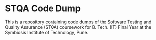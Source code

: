 # STQA Code Dump

This is a repository containing code dumps of the Software Testing and Quality Assurance (STQA) coursework for B. Tech. (IT) Final Year at the Symbiosis Institute of Technology, Pune.

